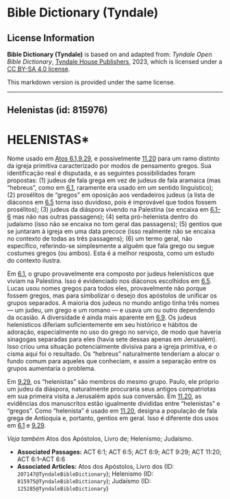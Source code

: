 # Bible Dictionary (Tyndale)

## License Information

**Bible Dictionary (Tyndale)** is based on and adapted from: _Tyndale Open Bible Dictionary_, [Tyndale House Publishers](https://tyndaleopenresources.com/), 2023, which is licensed under a [CC BY-SA 4.0 license](https://creativecommons.org/licenses/by-sa/4.0/legalcode.en).

This markdown version is provided under the same license.



--------------------------------

## Helenistas (id: 815976)

HELENISTAS\*
============

Nome usado em [Atos 6\.1,9\.29](https://ref.ly/Acts6:1,Acts6:9), e possivelmente [11\.20](https://ref.ly/Acts11:20) para um ramo distinto da igreja primitiva caracterizado por modos de pensamento gregos. Sua identificação real é disputada, e as seguintes possibilidades foram propostas: (1\) judeus de fala grega em vez de judeus de fala aramaica (mas “hebreus”, como em [6\.1](https://ref.ly/Acts6:1), raramente era usado em um sentido linguístico); (2\) prosélitos de “gregos” em oposição aos verdadeiros judeus (a lista de diáconos em [6\.5](https://ref.ly/Acts6:5) torna isso duvidoso, pois é improvável que todos fossem prosélitos); (3\) judeus da diáspora vivendo na Palestina (se encaixa em [6\.1–6](https://ref.ly/Acts6:1-Acts6:6) mas não nas outras passagens); (4\) seita pró\-helenista dentro do judaísmo (isso não se encaixa no tom geral das passagens); (5\) gentios que se juntaram à igreja em uma data precoce (isso realmente não se encaixa no contexto de todas as três passagens); (6\) um termo geral, não específico, referindo\-se simplesmente a alguém que fala grego ou segue costumes gregos (ou ambos). Esta é a melhor resposta, como um estudo do contexto ilustra.

Em [6\.1](https://ref.ly/Acts6:1), o grupo provavelmente era composto por judeus helenísticos que viviam na Palestina. Isso é evidenciado nos diáconos escolhidos em [6\.5](https://ref.ly/Acts6:5). Lucas usou nomes gregos para todos eles, provavelmente não porque fossem gregos, mas para simbolizar o desejo dos apóstolos de unificar os grupos separados. A maioria dos judeus no mundo antigo tinha três nomes — um judeu, um grego e um romano — e usava um ou outro dependendo da ocasião. A diversidade é ainda mais aparente em [6\.9](https://ref.ly/Acts6:9). Os judeus helenísticos diferiam suficientemente em seu histórico e hábitos de adoração, especialmente no uso do grego no serviço, de modo que haveria sinagogas separadas para eles (havia sete dessas apenas em Jerusalém). Isso criou uma situação potencialmente divisiva para a igreja primitiva, e o cisma aqui foi o resultado. Os “hebreus” naturalmente tenderiam a alocar o fundo comum para aqueles que conheciam, e assim a separação entre os grupos aumentaria o problema.

Em [9\.29](https://ref.ly/Acts9:29), os “helenistas” são membros do mesmo grupo. Paulo, ele próprio um judeu da diáspora, naturalmente procuraria seus antigos compatriotas em sua primeira visita a Jerusalém após sua conversão. Em [11\.20](https://ref.ly/Acts11:20), as evidências dos manuscritos estão igualmente divididas entre “helenistas” e “gregos”. Como “helenista” é usado em [11\.20](https://ref.ly/Acts11:20), designa a população de fala grega de Antioquia e, portanto, gentios em geral. Isso é diferente dos usos em [6\.1](https://ref.ly/Acts6:1) e [9\.29](https://ref.ly/Acts9:29).

*Veja também* Atos dos Apóstolos, Livro de; Helenismo; Judaísmo.

* **Associated Passages:** ACT 6:1; ACT 6:5; ACT 6:9; ACT 9:29; ACT 11:20; ACT 6:1–ACT 6:6
* **Associated Articles:** Atos dos Apóstolos, Livro dos (ID: `207147@TyndaleBibleDictionary`); Helenismo (ID: `815975@TyndaleBibleDictionary`); Judaísmo (ID: `125285@TyndaleBibleDictionary`)

